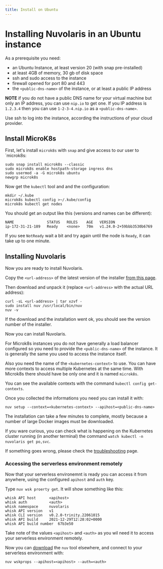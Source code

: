 ```yaml
---
title: Install on Ubuntu
---
```


# Installing Nuvolaris in an Ubuntu instance

As a prerequisite you need:

- an Ubuntu Instance, at least version 20 (with snap pre-installed)
- at least 4GB of memory, 30 gb of disk space
- ssh and sudo access to the instance
- firewall opened for port 80 and 443
- the `<public-dns-name>` of the instance, or at least a public IP address

**NOTE** if you do not have a public DNS name for your virtual machine but only an IP address, you can use `nip.io` to get one. If you IP address is `1.2.3.4` then you can use `1-2-3-4.nip.io` as a `<public-dns-name>`.

Use ssh to log into the instance, according the instructions of your cloud provider.

## Install MicroK8s

First, let's install `microk8s` with `snap` and give access to our user to `microk8s:

```
sudo snap install microk8s --classic
sudo microk8s enable hostpath-storage ingress dns
sudo usermod -a -G microk8s ubuntu
newgrp microk8s
```

Now get the `kubectl` tool and and the configuration:

```
mkdir ~/.kube
microk8s kubectl config >~/.kube/config
microk8s kubectl get nodes
```

You should get an output like this (versions and names can be different):

```
NAME               STATUS   ROLES    AGE   VERSION
ip-172-31-21-189   Ready    <none>   70m   v1.24.0-2+59bbb3530b6769
```

If you see `NotReady` wait a bit and try again until the node is `Ready`, it can take up to one minute.

## Installing Nuvolaris

Now you are ready to install Nuvolaris.

Copy the `<url-address>` of the latest version of the installer [from this page](/download).

Then download and unpack it (replace `<url-address>` with the actual URL address):

```
curl -sL <url-address> | tar xzvf -
sudo install nuv /usr/local/bin/nuv
nuv -v
```

If the download and the installation went ok, you should see the version number of the installer.

Now you can install Nuvolaris.

For Microk8s instances you do not have generally a load balancer configured so you need to provide the `<public-dns-name>` of the instance. It is generally the same you used to access the instance itself.

Also you need the name of the `<kubernetes-context>` to use. You can have more contexts to access multiple Kubernetes at the same time. With Microk8s there should have be only one and it is named `microk8s`.

You can see the available contexts with the command `kubectl config get-contexts`.

Once you collected the informations you need you can install it with:

```
nuv setup --context=<kubernetes-context> --apihost=<public-dns-name>
```

The installation can take a few minutes to complete, mostly because a number of large Docker images must be downloaded.

If you ware curious, you can check what is happening on the Kubernetes cluster running (in another terminal) the command `watch kubectl -n nuvolaris get po,svc`.

If something goes wrong, please check the [troubleshooting](troubleshooting) page.

### Accessing the serverless environment remotely

Now that your serverless environemnt is ready you can access it from anywhere, using the configured `apihost` and `auth` key.

Type `nuv wsk proerty get`. It will show something like this:

```
whisk API host		<apihost>
whisk auth		    <auth>
whisk namespace		nuvolaris
whisk API version	v1
whisk CLI version	v0.2.0-trinity.22061015
whisk API build		2021-12-29T12:28:02+0000
whisk API build number	67b3e50
```

Take note of the values `<apihost>` and `<auth>` as you wil need it to access your serverless environment remotely.

Now you can [download](/download) the `nuv` tool elsewhere, and connect to your serverless environment with:

```
nuv wskprops --apihost=<apihost> --auth=<auth>
```
